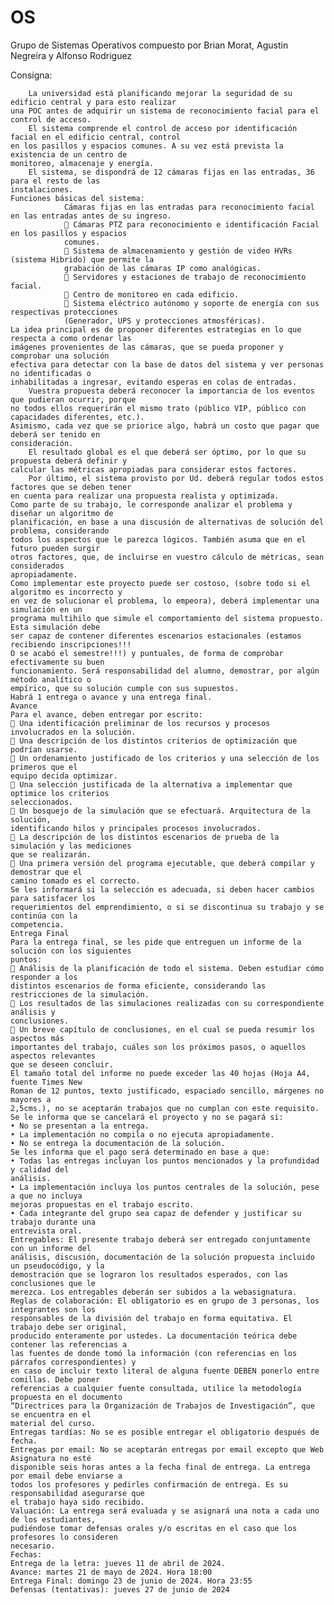 # OS
Grupo de Sistemas Operativos compuesto por Brian Morat, Agustin Negreira y Alfonso Rodriguez

Consigna: 

        La universidad está planificando mejorar la seguridad de su edificio central y para esto realizar
    una POC antes de adquirir un sistema de reconocimiento facial para el control de acceso.
        El sistema comprende el control de acceso por identificación facial en el edificio central, control
    en los pasillos y espacios comunes. A su vez está prevista la existencia de un centro de
    monitoreo, almacenaje y energía.
        El sistema, se dispondrá de 12 cámaras fijas en las entradas, 36 para el resto de las
    instalaciones.
    Funciones básicas del sistema:
                Cámaras fijas en las entradas para reconocimiento facial en las entradas antes de su ingreso.
                 Cámaras PTZ para reconocimiento e identificación Facial en los pasillos y espacios
                comunes.
                 Sistema de almacenamiento y gestión de video HVRs (sistema Hibrido) que permite la
                grabación de las cámaras IP como analógicas.
                 Servidores y estaciones de trabajo de reconocimiento facial.
                 Centro de monitoreo en cada edificio.
                 Sistema eléctrico autónomo y soporte de energía con sus respectivas protecciones
                (Generador, UPS y protecciones atmosféricas).
    La idea principal es de proponer diferentes estrategias en lo que respecta a como ordenar las
    imágenes provenientes de las cámaras, que se pueda proponer y comprobar una solución
    efectiva para detectar con la base de datos del sistema y ver personas no identificadas o
    inhabilitadas a ingresar, evitando esperas en colas de entradas.
        Vuestra propuesta deberá reconocer la importancia de los eventos que pudieran ocurrir, porque
    no todos ellos requerirán el mismo trato (público VIP, público con capacidades diferentes, etc.).
    Asimismo, cada vez que se priorice algo, habrá un costo que pagar que deberá ser tenido en
    consideración.
        El resultado global es el que deberá ser óptimo, por lo que su propuesta deberá definir y
    calcular las métricas apropiadas para considerar estos factores.
        Por último, el sistema provisto por Ud. deberá regular todos estos factores que se deben tener
    en cuenta para realizar una propuesta realista y optimizada.
    Como parte de su trabajo, le corresponde analizar el problema y diseñar un algoritmo de
    planificación, en base a una discusión de alternativas de solución del problema, considerando
    todos los aspectos que le parezca lógicos. También asuma que en el futuro pueden surgir
    otros factores, que, de incluirse en vuestro cálculo de métricas, sean considerados
    apropiadamente.
    Como implementar este proyecto puede ser costoso, (sobre todo si el algoritmo es incorrecto y
    en vez de solucionar el problema, lo empeora), deberá implementar una simulación en un
    programa multihilo que simule el comportamiento del sistema propuesto. Esta simulación debe
    ser capaz de contener diferentes escenarios estacionales (estamos recibiendo inscripciones!!!
    O se acabó el semestre!!!) y puntuales, de forma de comprobar efectivamente su buen
    funcionamiento. Será responsabilidad del alumno, demostrar, por algún método analítico o
    empírico, que su solución cumple con sus supuestos.
    Habrá 1 entrega o avance y una entrega final.
    Avance
    Para el avance, deben entregar por escrito:
     Una identificación preliminar de los recursos y procesos involucrados en la solución.
     Una descripción de los distintos criterios de optimización que podrían usarse.
     Un ordenamiento justificado de los criterios y una selección de los primeros que el
    equipo decida optimizar.
     Una selección justificada de la alternativa a implementar que optimice los criterios
    seleccionados.
     Un bosquejo de la simulación que se efectuará. Arquitectura de la solución,
    identificando hilos y principales procesos involucrados.
     La descripción de los distintos escenarios de prueba de la simulación y las mediciones
    que se realizarán.
     Una primera versión del programa ejecutable, que deberá compilar y demostrar que el
    camino tomado es el correcto.
    Se les informará si la selección es adecuada, si deben hacer cambios para satisfacer los
    requerimientos del emprendimiento, o si se discontinua su trabajo y se continúa con la
    competencia.
    Entrega Final
    Para la entrega final, se les pide que entreguen un informe de la solución con los siguientes
    puntos:
     Análisis de la planificación de todo el sistema. Deben estudiar cómo responder a los
    distintos escenarios de forma eficiente, considerando las restricciones de la simulación.
     Los resultados de las simulaciones realizadas con su correspondiente análisis y
    conclusiones.
     Un breve capítulo de conclusiones, en el cual se pueda resumir los aspectos más
    importantes del trabajo, cuáles son los próximos pasos, o aquellos aspectos relevantes
    que se deseen concluir.
    El tamaño total del informe no puede exceder las 40 hojas (Hoja A4, fuente Times New
    Roman de 12 puntos, texto justificado, espaciado sencillo, márgenes no mayores a
    2,5cms.), no se aceptarán trabajos que no cumplan con este requisito.
    Se le informa que se cancelará el proyecto y no se pagará si:
    • No se presentan a la entrega.
    • La implementación no compila o no ejecuta apropiadamente.
    • No se entrega la documentación de la solución.
    Se les informa que el pago será determinado en base a que:
    • Todas las entregas incluyan los puntos mencionados y la profundidad y calidad del
    análisis.
    • La implementación incluya los puntos centrales de la solución, pese a que no incluya
    mejoras propuestas en el trabajo escrito.
    • Cada integrante del grupo sea capaz de defender y justificar su trabajo durante una
    entrevista oral.
    Entregables: El presente trabajo deberá ser entregado conjuntamente con un informe del
    análisis, discusión, documentación de la solución propuesta incluido un pseudocódigo, y la
    demostración que se lograron los resultados esperados, con las conclusiones que le
    merezca. Los entregables deberán ser subidos a la webasignatura.
    Reglas de colaboración: El obligatorio es en grupo de 3 personas, los integrantes son los
    responsables de la división del trabajo en forma equitativa. El trabajo debe ser original,
    producido enteramente por ustedes. La documentación teórica debe contener las referencias a
    las fuentes de donde tomó la información (con referencias en los párrafos correspondientes) y
    en caso de incluir texto literal de alguna fuente DEBEN ponerlo entre comillas. Debe poner
    referencias a cualquier fuente consultada, utilice la metodología propuesta en el documento
    “Directrices para la Organización de Trabajos de Investigación”, que se encuentra en el
    material del curso.
    Entregas tardías: No se es posible entregar el obligatorio después de fecha.
    Entregas por email: No se aceptarán entregas por email excepto que Web Asignatura no esté
    disponible seis horas antes a la fecha final de entrega. La entrega por email debe enviarse a
    todos los profesores y pedirles confirmación de entrega. Es su responsabilidad asegurarse que
    el trabajo haya sido recibido.
    Valuación: La entrega será evaluada y se asignará una nota a cada uno de los estudiantes,
    pudiéndose tomar defensas orales y/o escritas en el caso que los profesores lo consideren
    necesario.
    Fechas:
    Entrega de la letra: jueves 11 de abril de 2024.
    Avance: martes 21 de mayo de 2024. Hora 18:00
    Entrega Final: domingo 23 de junio de 2024. Hora 23:55
    Defensas (tentativas): jueves 27 de junio de 2024